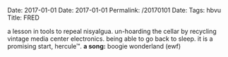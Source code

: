 Date: 2017-01-01
Date: 2017-01-01
Permalink: /20170101
Date: 
Tags: hbvu
Title: FRED
  
a lesson in tools to repeal nisyalgua. un-hoarding the cellar by recycling vintage media center electronics. being able to go back to sleep. it is a promising start, hercule™.
**a song:** boogie wonderland (ewf)